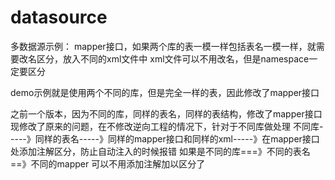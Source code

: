# datasource
多数据源示例：
mapper接口，如果两个库的表一模一样包括表名一模一样，就需要改名区分，放入不同的xml文件中
xml文件可以不用改名，但是namespace一定要区分

demo示例就是使用两个不同的库，但是完全一样的表，因此修改了mapper接口


之前一个版本，因为不同的库，同样的表名，同样的表结构，修改了mapper接口
现修改了原来的问题，在不修改逆向工程的情况下，针对于不同库做处理
不同库-----》同样的表名-----》同样的mapper接口和同样的xml-----》在mapper接口处添加注解区分，防止自动注入的时候报错
如果是不同的库===》不同的表名==》不同的mapper   可以不用添加注解加以区分了